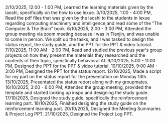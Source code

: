 2/10/2025, 12:00 - 1:00 PM, Learned the learning materials given by the laoshi, specifically on the how to use lexue.
3/10/2025, 1:00 - 4:00 PM, Read the pdf files that was given by the laoshi to the students in lexue regarding computing machinery and intelligence,and read some of the "The Computer & The Brain" book.
6/10/2025, 2:00 - 3:00 PM, Attended the group meeting via zoom meeting because I was in Tianjin, and was unable to come in person. We split up the tasks, and I was tasked to design the status report, the study guide, and the PPT for the PPT & video tutorial.
7/10/2025, 11:00 AM - 2:00 PM, Read and studied the previous year's group projects on how they present the materials they researched and the contents of their topic, specifically behavioral AI.
9/10/2025, 5:00 - 11:00 PM, Designed the PPT for the PPT & video tutorial.
10/10/2025, 9:00 AM - 3:00 PM, Designed the PPT for the status report.
12/10/2025, Made a script for my part on the status report for the presentation on Monday 13th.
13/10/2025, Presentated the status report along with my groupmates.
16/10/2025, 3:00 - 6:00 PM, Attended the group meeting, provided the template and started looking up inspo and designing the study guide.
17/10/2025, Designed the study guide, specifically the reinforcement learning part.
18/10/2025, Finished designing the study guide on the reinforcement learning part.
20/10/2025, Designed the Meeting Summaries & Project Log PPT.
21/10/2025, Designed the Project Log PPT.
